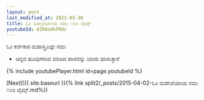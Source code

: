 ```yaml
---
layout: post
last_modified_at: 2021-03-30
title: ಓಂ ಹಿರಣ್ಯಗರ್ಭಾಯ ನಮಃ ೧೦೮ ಟೈಮ್ಸ್
youtubeId: 82RAs0kFR8c
---
```

 
 
 ಓಂ ಕರ್ಣಿಕಾರ ಮಹಾಸ್ತ್ರವಿಜ್ಞೇ ನಮಃ  
 
 -  ಚಿನ್ನದ ಹೂವುಗಳಿಂದ ಮಾಡಿದ ಹಾರವನ್ನು ಯಾರು ಧರಿಸುತ್ತಾರೆ 
 
  
 
  
 
 
 
 
 
 


{% include youtubePlayer.html id=page.youtubeId %}
 
[Next]({{ site.baseurl }}{% link  split2/_posts/2015-04-02-ಓಂ ಮಹೇಜೆಯಾಯ ನಮಃ ೧೦೮ ಟೈಮ್ಸ್.md%})
 
